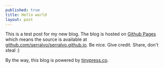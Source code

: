 ```yaml
---
published: true
title: Hello world
layout: post
---
```

This is a test post for my new blog. The blog is hosted on [Github Pages](http://pages.github.com/) which means the source is available at [github.com/serralvo/serralvo.github.io](http://github.com/serralvo/serralvo.github.io). Be nice. Give credit. Share, don't steal :)

By the way, this blog is powered by [tinypress.co](https://tinypress.co).